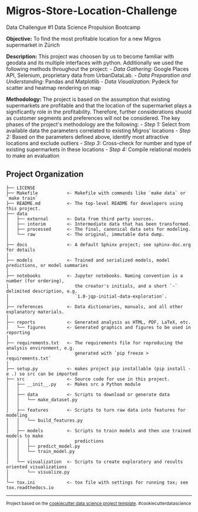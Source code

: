 Migros-Store-Location-Challenge
==============================

Data Challengue #1
Data Science Propulsion Bootcamp


**Objective:** To find the most profitable location for a new Migros supermarket in Zürich

**Description:** This project was choosen by us to become familiar with geodata and its multiple interfaces with python. 
Additionally we used the following methods throughout the project: 
    - *Data Gathering:*  Google Places API, Selenium, proprietary data from UrbanDataLab.
    - *Data Preparation and Understanding:* Pandas and Matplotlib
    - *Data Visualization:* Pydeck for scatter and heatmap rendering on map

**Methodology:** The project is based on the assumption that existing supermarkets are profitable and that the location of the supermarket plays a significantly role in the profitability. Therefore, further considerations shuold as customer segments and preferences will not be considered. The key phases of the project's methodology are the following:
    - *Step 1:* Select from available data the parameters correlated to existing Migros' locations
    - *Step 2:* Based on the parameters defined above, identify most attractive locations and exclude outliers
    - *Step 3:* Cross-check for number and type of existing supermarkets in these locations
    - *Step 4:* Compile relational models to make an evaluation 

Project Organization
------------

    ├── LICENSE
    ├── Makefile           <- Makefile with commands like `make data` or `make train`
    ├── README.md          <- The top-level README for developers using this project.
    ├── data
    │   ├── external       <- Data from third party sources.
    │   ├── interim        <- Intermediate data that has been transformed.
    │   ├── processed      <- The final, canonical data sets for modeling.
    │   └── raw            <- The original, immutable data dump.
    │
    ├── docs               <- A default Sphinx project; see sphinx-doc.org for details
    │
    ├── models             <- Trained and serialized models, model predictions, or model summaries
    │
    ├── notebooks          <- Jupyter notebooks. Naming convention is a number (for ordering),
    │                         the creator's initials, and a short `-` delimited description, e.g.
    │                         `1.0-jqp-initial-data-exploration`.
    │
    ├── references         <- Data dictionaries, manuals, and all other explanatory materials.
    │
    ├── reports            <- Generated analysis as HTML, PDF, LaTeX, etc.
    │   └── figures        <- Generated graphics and figures to be used in reporting
    │
    ├── requirements.txt   <- The requirements file for reproducing the analysis environment, e.g.
    │                         generated with `pip freeze > requirements.txt`
    │
    ├── setup.py           <- makes project pip installable (pip install -e .) so src can be imported
    ├── src                <- Source code for use in this project.
    │   ├── __init__.py    <- Makes src a Python module
    │   │
    │   ├── data           <- Scripts to download or generate data
    │   │   └── make_dataset.py
    │   │
    │   ├── features       <- Scripts to turn raw data into features for modeling
    │   │   └── build_features.py
    │   │
    │   ├── models         <- Scripts to train models and then use trained models to make
    │   │   │                 predictions
    │   │   ├── predict_model.py
    │   │   └── train_model.py
    │   │
    │   └── visualization  <- Scripts to create exploratory and results oriented visualizations
    │       └── visualize.py
    │
    └── tox.ini            <- tox file with settings for running tox; see tox.readthedocs.io


--------

<p><small>Project based on the <a target="_blank" href="https://drivendata.github.io/cookiecutter-data-science/">cookiecutter data science project template</a>. #cookiecutterdatascience</small></p>
